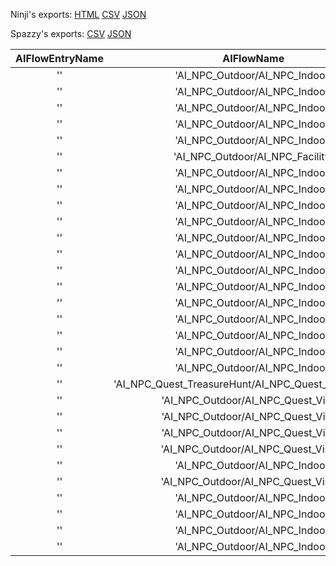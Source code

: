 Ninji's exports: [HTML](https://wuffs.org/acnh/bcsv_140/html/NpcCastLabelData.html) [CSV](https://wuffs.org/acnh/bcsv_140/csv/NpcCastLabelData.csv) [JSON](https://wuffs.org/acnh/bcsv_140/json/NpcCastLabelData.json)

Spazzy's exports: [CSV](https://github.com/McSpazzy/acnh-csv/blob/master/NpcCastLabelData.csv) [JSON](https://github.com/McSpazzy/acnh-json/blob/master/NpcCastLabelData.json)

| AIFlowEntryName | AIFlowName | AppearStage | CastType |
|:--:|:--:|:--:|:--:|
| '' | 'AI_NPC_Outdoor/AI_NPC_Indoor' | 0 | 0 | 
| '' | 'AI_NPC_Outdoor/AI_NPC_Indoor' | 0 | 0 | 
| '' | 'AI_NPC_Outdoor/AI_NPC_Indoor' | 0 | 0 | 
| '' | 'AI_NPC_Outdoor/AI_NPC_Indoor' | 0 | 0 | 
| '' | 'AI_NPC_Outdoor/AI_NPC_Indoor' | 2 | 0 | 
| '' | 'AI_NPC_Outdoor/AI_NPC_Facility' | 0 | 0 | 
| '' | 'AI_NPC_Outdoor/AI_NPC_Indoor' | 3 | 0 | 
| '' | 'AI_NPC_Outdoor/AI_NPC_Indoor' | 2 | 0 | 
| '' | 'AI_NPC_Outdoor/AI_NPC_Indoor' | 0 | 0 | 
| '' | 'AI_NPC_Outdoor/AI_NPC_Indoor' | 0 | 0 | 
| '' | 'AI_NPC_Outdoor/AI_NPC_Indoor' | 2 | 0 | 
| '' | 'AI_NPC_Outdoor/AI_NPC_Indoor' | 4 | 0 | 
| '' | 'AI_NPC_Outdoor/AI_NPC_Indoor' | 2 | 0 | 
| '' | 'AI_NPC_Outdoor/AI_NPC_Indoor' | 4 | 0 | 
| '' | 'AI_NPC_Outdoor/AI_NPC_Indoor' | 0 | 0 | 
| '' | 'AI_NPC_Outdoor/AI_NPC_Indoor' | 3 | 0 | 
| '' | 'AI_NPC_Outdoor/AI_NPC_Indoor' | 2 | 0 | 
| '' | 'AI_NPC_Outdoor/AI_NPC_Indoor' | 3 | 0 | 
| '' | 'AI_NPC_Outdoor/AI_NPC_Indoor' | 2 | 2 | 
| '' | 'AI_NPC_Quest_TreasureHunt/AI_NPC_Quest_TreasureHunt' | 4 | 1 | 
| '' | 'AI_NPC_Outdoor/AI_NPC_Quest_VisitP' | 0 | 1 | 
| '' | 'AI_NPC_Outdoor/AI_NPC_Quest_VisitP' | 0 | 1 | 
| '' | 'AI_NPC_Outdoor/AI_NPC_Quest_VisitP' | 0 | 1 | 
| '' | 'AI_NPC_Outdoor/AI_NPC_Quest_VisitN' | 2 | 1 | 
| '' | 'AI_NPC_Outdoor/AI_NPC_Indoor' | 0 | 1 | 
| '' | 'AI_NPC_Outdoor/AI_NPC_Quest_VisitN' | 2 | 1 | 
| '' | 'AI_NPC_Outdoor/AI_NPC_Indoor' | 2 | 1 | 
| '' | 'AI_NPC_Outdoor/AI_NPC_Indoor' | 4 | 1 | 
| '' | 'AI_NPC_Outdoor/AI_NPC_Indoor' | 4 | 0 | 
| '' | 'AI_NPC_Outdoor/AI_NPC_Indoor' | 0 | 0 | 
